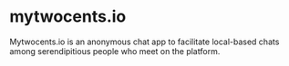 mytwocents.io
=============

Mytwocents.io is an anonymous chat app to facilitate local-based chats among serendipitious people who meet on the platform.
